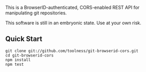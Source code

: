 This is a BrowserID-authenticated, CORS-enabled REST API for manipulating git
repositories.

This software is still in an embryonic state. Use at your own risk.

## Quick Start

    git clone git://github.com/toolness/git-browserid-cors.git
    cd git-browserid-cors
    npm install
    npm test
